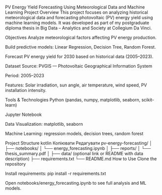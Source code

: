  PV Energy Yield Forecasting Using Meteorological Data and Machine Learning
Project Overview
This project focuses on analyzing historical meteorological data and forecasting photovoltaic (PV) energy yield using machine learning models. It was developed as part of my postgraduate diploma thesis in Big Data – Analytics and Society at Collegium Da Vinci.

Objectives
Analyze meteorological factors affecting PV energy production.

Build predictive models: Linear Regression, Decision Tree, Random Forest.

Forecast PV energy yield for 2030 based on historical data (2005–2023).

Dataset
Source: PVGIS — Photovoltaic Geographical Information System

Period: 2005–2023

Features: Solar irradiation, sun angle, air temperature, wind speed, PV installation intensity.

Tools & Technologies
Python (pandas, numpy, matplotlib, seaborn, scikit-learn)

Jupyter Notebook

Data Visualization: matplotlib, seaborn

Machine Learning: regression models, decision trees, random forest

Project Structure
kotlin
Копіювати
Редагувати
pv-energy-forecasting/
│
├── notebooks/
│   └── energy_forecasting.ipynb
│
├── reports/
│   └── thesis_summary.pdf
│
├── data/ (optional link or README with data description)
├── requirements.txt
└── README.md
How to Use
Clone the repository

Install requirements: pip install -r requirements.txt

Open notebooks/energy_forecasting.ipynb to see full analysis and ML models.

